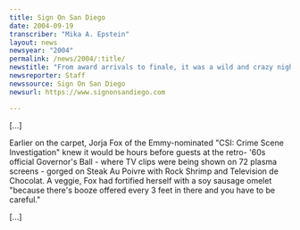 ```yaml
---
title: Sign On San Diego
date: 2004-09-19
transcriber: "Mika A. Epstein"
layout: news
newsyear: "2004"
permalink: /news/2004/:title/
newstitle: "From award arrivals to finale, it was a wild and crazy night"
newsreporter: Staff
newssource: Sign On San Diego
newsurl: https://www.signonsandiego.com

---
```


[...]

Earlier on the carpet, Jorja Fox of the Emmy-nominated "CSI: Crime
Scene Investigation" knew it would be hours before guests at the retro-
'60s official Governor's Ball - where TV clips were being shown on 72
plasma screens - gorged on Steak Au Poivre with Rock Shrimp and
Television de Chocolat. A veggie, Fox had fortified herself with a soy
sausage omelet "because there's booze offered every 3 feet in there and
you have to be careful."

[...]
